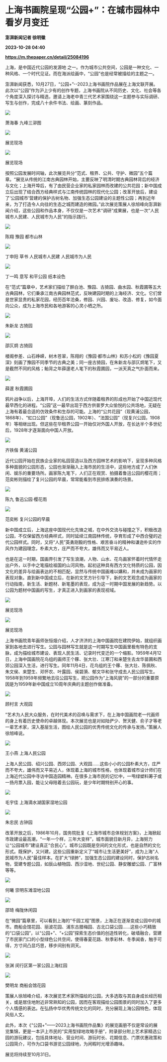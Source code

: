 # 上海书画院呈现“公园+”：在城市园林中看岁月变迁
**澎湃新闻记者 徐明徽**

**2023-10-28 04:40**

**https://m.thepaper.cn/detail/25084196**

上海，是中国近代公园的发源地 之一。作为城市公共空间，公园是一种文化、一种风格、一个时代见证。而在海派绘画中，“公园”也是经常被描绘的主题之一。

澎湃新闻获悉，10月27日，“公园+”--2023上海书画院作品展在上海文联开展。此次以“公园”作为沪上少有的创作专题，上海书画院从不同历史、文化、社会等各个角度深入探讨与精选，邀请上海老中青三代艺术家围绕这一主题参与实际调研、写生与创作，完成八十余件书法、绘画、篆刻作品。

![](https://imagecloud.thepaper.cn/thepaper/image/275/944/906.jpg)

萧海春 九峰三泖图

![](https://imagecloud.thepaper.cn/thepaper/image/275/944/902.jpg)

展览现场

![](https://imagecloud.thepaper.cn/thepaper/image/275/944/899.jpg)

展览现场

按照公园发展时间轴，此次展览共分“范式、租界、公共、守护、微园”五个篇章。“展览从传统的江南古典园林开始，主要反映了明清时期古典园林背后的经济与文化；上海开埠后，有了由民营企业家的私家园林而改建的公共花园；新中国成立后出现了结合西方经典样式与江南传统园林的现代化公园；改革开放后，建设了‘公园城市’营建的保护古树名物、加强生态公园建设的主题性公园；再到近年来，为了打造令人向往的生态之城而建造的微园。”此次展览策展人徐旭峰向澎湃新闻介绍，这些公园和作品本身，不仅仅是一次艺术“调研”成果展，也是一次“人民城市人民建、人民城市为人民”的指示践行。

![](https://imagecloud.thepaper.cn/thepaper/image/275/944/918.jpg)

陈翔 豫园 都市山林

![](https://imagecloud.thepaper.cn/thepaper/image/276/27/871.jpeg)

丁申阳 草书 人民城市人民建 人民城市为人民

![](https://imagecloud.thepaper.cn/thepaper/image/276/27/870.jpeg)

丁一鸣 意写 和平公园 纸本设色

在“范式”篇章中，艺术家们描绘了醉白池、豫园、古猗园、曲水园、秋霞圃等五大古典园林，它们秉承江南古典园林范式，反映建园时期的上海经济、文化。它们曾是世家显贵的私家花园，经历百年沧桑，修园、兴园、废址、改造、修复，如今面向公众，成为上海市民和各地游客的心灵小栖之所。

![](https://imagecloud.thepaper.cn/thepaper/image/275/944/904.jpg)

朱新龙 古猗园

![](https://imagecloud.thepaper.cn/thepaper/image/276/27/185.png)

邵仄炯 古猗园

楼阁参差、山石峥嵘，树木苍翠，陈翔的《豫园·都市山林》和苏小松的《豫园夏深》刻画了豫园不同季节的古典之美；同一座古猗园，在朱新龙与邵仄炯笔下，又是截然不同的风格；鲐背之年薛邃老人笔下的秋霞圃园，一派天真之气扑面而来。

![](https://imagecloud.thepaper.cn/thepaper/image/276/27/151.png)

薛邃 秋霞圃园

鸦片战争以后，上海开埠，人们的生活方式伴随着租界的形成也开始了中国近现代最早西化的进程。“公园”这一最早出现于西方供普罗大众愉悦的公共场地，无疑在上海有着最合适的仿效条件和生存的可能。上海的“公共花园”（现黄浦公园，1868年）、“虹口公园”（现鲁迅公园，1902年）、“法国公园”（现复兴公园，1908年）等相继出现。但这些在华租界公园一开始仅对外国人开放，在长达半个多世纪后，1928年才逐渐面向中国人开放。

![](https://imagecloud.thepaper.cn/thepaper/image/275/944/913.jpg)

齐铁偕 黄浦公园

近代公园开始在民族企业家的私园营造以及西方园林艺术的影响下，呈现多种风格多种面貌的公园形态，公园也渐渐融入上海市民的生活中，这些地方成了人们休闲、娱乐的重要场所。画家陈九笔下，人们正在观赏、拍摄着鲁迅公园的樱花雨；范奕彬则描绘了复兴公园的早晨，常常能看到市民排练演奏的场景。

![](https://imagecloud.thepaper.cn/thepaper/image/276/26/315.png)

陈九 鲁迅公园·樱花雨

![](https://imagecloud.thepaper.cn/thepaper/image/276/27/119.png)

范奕彬 复兴公园的早晨

新中国成立后，上海这座中国现代化先锋之城，在中外交流与碰撞之下，积极改造公园，不仅保留西方经典样式，同时延续江南园林传统，孕育形成了中西合璧的近代公园样式。同时，又将“人民”英勇刚毅的性格、艰苦奋斗的精神和谦逊朴实的作风作为建园理念，朴素大方，庄严而不夸大，雄伟而又平易近人。

也是在这一时期，国画界引发了写生浪潮，人物、山水、花鸟画家怀着时代情怀走出户外，以手中之笔描绘祖国的山河风物。起初这种具有西方文化特质的公园，因文化的差异与绘画表达的不相匹配，显然与传统中国画难以媾和，并未成为画家的表现对象。直到新中国成立后，在新的文艺方针引导下，新的文艺观念成为画家的行动指南，新生活、新题材、新笔墨的表现，成为这一时期中国发展的新趋势。以公园为题材中国画的写生，才真正进入到画家的表现视域。

![](https://imagecloud.thepaper.cn/thepaper/image/275/944/902.jpg)

展览现场

![](https://imagecloud.thepaper.cn/thepaper/image/276/27/511.jpg)

展览现场

上海书画院青年画师张恒烟介绍，人才济济的上海中国画院在建院伊始，就组织画家到各地去进行写生。公园与园林写生就是这一时期写生中国画里极有特色的支脉，成为描绘城市建设、表现人民生活、记录时代变迁的一个缩影。1959年4月12日，上海中国画院花鸟组的画师王个簃、张大壮、江寒汀和来楚生去龙华苗圃和西郊公园深入生活，进行写生。同年11月4日，花鸟组的王个簃、张大壮、陈佩秋、朱文侯、来楚生、邓怀农、叶露园、侯碧漪、郁文华和张守成去人民公园写生。1958年到1959年频繁地去往公园写生，把公园作为“上海风貌”的一部分的重要原因是为1959年新中国成立10周年庆典的主题创作做准备。

![](https://imagecloud.thepaper.cn/thepaper/image/275/944/910.jpg)

顾村言 大观园

“艺术为人民大众服务，在时代美术的召唤与需求下，在上海中国画院老一代画师的身上有着历史使命的卓越体现。本次展览也是对如陆俨少、贺天健、俞子才等老一辈艺术家，深入基层生活，图绘人民公园的优秀传统文化的传承与发扬。”策展人徐旭峰说。

![](https://imagecloud.thepaper.cn/thepaper/image/276/26/281.png)

王小燕 上海人民公园

上海人民公园、绍兴公园、西郊公园、大观园……这些小小的公园朴素大方，庄严而不夸大，雄伟而又平易近人，体现着上海的城市性格，也体现着城市设计师们在上海近代公园中寻访中国造园精神。在很多上海市民的记忆中，一甩绿塑料筹子或一扬月票入园，能让父母陪着去公园玩，是少年时期特别开心的事。

![](https://imagecloud.thepaper.cn/thepaper/image/275/944/909.jpg)

毛宇佳 上海滴水湖国家湿地公园

![](https://imagecloud.thepaper.cn/thepaper/image/275/944/903.jpg)

朱忠民 古钟园

改革开放之后，1986年10月，国务院批复《上海市城市总体规划方案》，上海掀起市政建设最高潮，“一年一个样，三年大变样”，城市面貌日新月异，上海努力让“公园城市”建设真正“合民心”。城市公园既是空间的文化形式，也是自然的文化形式。既保护，又兴建。这些公园重新定义了“城市让生活更美好”，成为上海“人民城市为人民”最佳样本。在扩大“绿肺”，加强生态公园的建设同时，保护古树名物，营建专题公园，如辰山植物园、西沙湿地、世纪公园、静安雕塑公园、广富林等等。

![](https://imagecloud.thepaper.cn/thepaper/image/275/944/915.jpg)

何曦 崇明东滩湿地公园

![](https://imagecloud.thepaper.cn/thepaper/image/275/944/924.jpg)

邵琦 梅陇休闲园

在“微园”篇章里，可以看到上海的“千园工程”图景，上海正在逐渐变成公园中的城市。商船会馆花园、丽波花园、浦东古腊梅园、古北口袋公园……这些小巧精致的“口袋公园”，以“公园+”、“+公园”探索生态价值的创造性转化，破墙融合，营建了市民家门口的小型绿色公共空间，使得春夏花路、秋季彩林、冬季闻香，触手可得，方寸间凸显巧思，移步间别有洞天。

![](https://imagecloud.thepaper.cn/thepaper/image/275/944/911.jpg)

张渊 闵行区第一家公园上海红园

![](https://imagecloud.thepaper.cn/thepaper/image/275/944/916.jpg)

樊明龙 商船会馆花园

策展人徐旭峰介绍，本次展览艺术家所描绘的公园，大多选取与其自身成长经历相关，或是居住地附近非常熟知的公园，因而在客观描绘公园图景的同时加入了更多个人情感的表达。在弘扬中华优秀传统文化的同时，充分展现上海公园特色，体现风俗人文。

此外，本次《“公园+”——2023上海书画院作品集》的展览画册不仅是常设的展览集锦，更是一本沪上市民的“实用型绿地攻略手册”，附录部分附上艺术家精选公园的游玩建议，包括具体地址、营业时间、游玩时长、花期信息、门票优惠政策和公园简介，可作为口袋书游览公园绿地，为闲暇时光增添趣味。

展览将持续至10月31日。